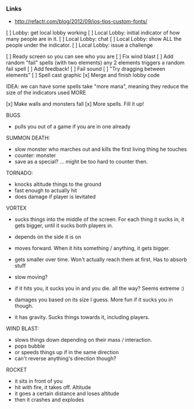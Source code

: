 ### Links

* http://refactr.com/blog/2012/09/ios-tips-custom-fonts/

[ ] Lobby: get local lobby working
    [ ] Local Lobby: initial indicator of how many people are in it. 
    [ ] Local Lobby: chat
    [ ] Local Lobby: show ALL the people under the indicator.
    [ ] Local Lobby: issue a challenge
    

[ ] Ready screen so you can see who you are
[ ] Fix wind blast
[ ] Add random "fail" spells (with two elements) any 2 elements triggers a random fail spell
[ ] Add feedback! 
  [ ] Fail sound
  [ ] "Try dragging between elements"
  [ ] Spell cast graphic
[x] Merge and finish lobby code


IDEA: we can have some spells take "more mana", meaning they reduce the size of the indicators used MORE


[x] Make walls and monsters fall
[x] More spells. Fill it up!

BUGS
- pulls you out of a game if you are in one already



SUMMON DEATH: 
  - slow monster who marches out and kills the first living thing he touches
  - counter: monster
  - save as a special? ... might be too hard to counter then. 

TORNADO: 
  - knocks altitude things to the ground
  - fast enough to actually hit
  - does damage if player is levitated

VORTEX
  - sucks things into the middle of the screen. For each thing it sucks in, it gets bigger, until it sucks both players in.
  - depends on the side it is on
  - moves forward. When it hits something / anything, it gets bigger. 
  - gets smaller over time. Won't actually reach them at first. Has to absorb stuff
  - slow moving?

  - if it hits you, it sucks you in and you die. all the way? Seems extreme :) 
  - damages you based on its size I guess. More fun if it sucks you in though. 
  - it has gravity. Sucks things towards it, including players. 

WIND BLAST:
  - slows things down depending on their mass / interaction.
  - pops bubble
  - or speeds things up if in the same direction
  - can't reverse anything's direction though?

ROCKET
  - it sits in front of you
  - hit with fire, it takes off. Altitude
  - it goes a certain distance and loses altitude
  - then it crashes and explodes
